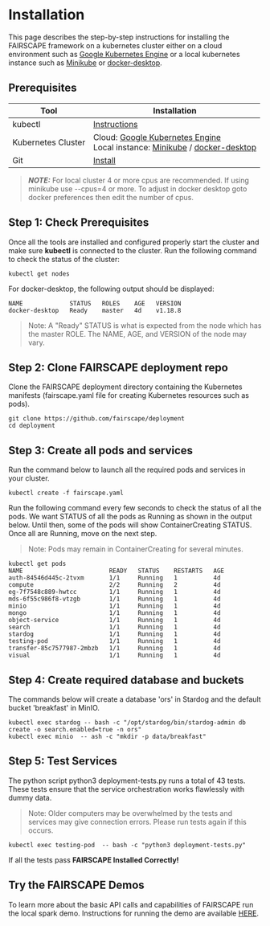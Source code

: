 # Installation

This page describes the step-by-step instructions for installing the FAIRSCAPE framework on a kubernetes cluster either on a cloud environment such as <a href="https://cloud.google.com/kubernetes-engine">Google Kubernetes Engine</a> or a local kubernetes instance such as <a href="https://minikube.sigs.k8s.io/docs/start/">Minikube</a> or <a href="https://www.docker.com/products/docker-desktop">docker-desktop</a>.


## Prerequisites

Tool | Installation
--------- | -------
kubectl | [Instructions](https://kubernetes.io/docs/tasks/tools/install-kubectl/)
Kubernetes Cluster | Cloud: <a href="https://cloud.google.com/kubernetes-engine">Google Kubernetes Engine</a> <br> Local instance: <a href="https://minikube.sigs.k8s.io/docs/start/">Minikube</a> / <a href="https://www.docker.com/products/docker-desktop">docker-desktop</a>
Git | [Install](https://git-scm.com/book/en/v2/Getting-Started-Installing-Git)

> **_NOTE:_**  For local cluster 4 or more cpus are recommended. If using minikube use --cpus=4 or more. To adjust in docker desktop goto docker preferences then edit the number of cpus.

## Step 1: Check Prerequisites

Once all the tools are installed and configured properly start the cluster and make sure **kubectl** is connected to the cluster.
Run the following command to check the status of the cluster:

```shell
kubectl get nodes
```

For docker-desktop, the following output should be displayed:
```shell
NAME             STATUS   ROLES    AGE   VERSION
docker-desktop   Ready    master   4d    v1.18.8
```
>Note: A "Ready" STATUS is what is expected from the node which has the master ROLE. The NAME, AGE, and VERSION of the node may vary.

## Step 2: Clone FAIRSCAPE deployment repo

Clone the FAIRSCAPE deployment directory containing the Kubernetes manifests (fairscape.yaml file for creating Kubernetes resources such as pods).


```shell
git clone https://github.com/fairscape/deployment
cd deployment
```

## Step 3: Create all pods and services

Run the command below to launch all the required pods and services in your cluster.

```shell
kubectl create -f fairscape.yaml
```

Run the following command every few seconds to check the status of all the pods. We want STATUS of all the pods as Running as shown in the output below. Until then, some of the pods will show ContainerCreating STATUS. Once all are Running, move on the next step.

> Note: Pods may remain in ContainerCreating for several minutes.

```shell
kubectl get pods
NAME                        READY   STATUS    RESTARTS   AGE
auth-84546d445c-2tvxm       1/1     Running   1          4d
compute                     2/2     Running   2          4d
eg-7f7548c889-hwtcc         1/1     Running   1          4d
mds-6f55c986f8-vtzgb        1/1     Running   1          4d
minio                       1/1     Running   1          4d
mongo                       1/1     Running   1          4d
object-service              1/1     Running   1          4d
search                      1/1     Running   1          4d
stardog                     1/1     Running   1          4d
testing-pod                 1/1     Running   1          4d
transfer-85c7577987-2mbzb   1/1     Running   1          4d
visual                      1/1     Running   1          4d
```


## Step 4: Create required database and buckets

The commands below will create a database 'ors' in Stardog  and the default bucket 'breakfast' in MinIO.

```shell
kubectl exec stardog -- bash -c "/opt/stardog/bin/stardog-admin db create -o search.enabled=true -n ors"
kubectl exec minio  -- ash -c "mkdir -p data/breakfast"
```

## Step 5: Test Services

The python script python3 deployment-tests.py runs a total of 43 tests. These tests ensure that the service orchestration works flawlessly with dummy data.

> Note: Older computers may be overwhelmed by the tests and services may give connection errors. Please run tests again if this occurs.

```shell
kubectl exec testing-pod  -- bash -c "python3 deployment-tests.py"
```
If all the tests pass
**FAIRSCAPE Installed Correctly!**

## Try the FAIRSCAPE Demos

To learn more about the basic API calls and capabilities of FAIRSCAPE run the local spark demo. Instructions for running the demo are available [HERE](https://fairscape.github.io/demo/spark-demo.html).
